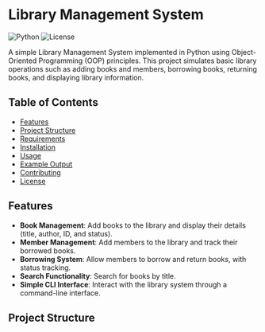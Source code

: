 # Library Management System

![Python](https://img.shields.io/badge/python-3.6+-blue.svg)
![License](https://img.shields.io/badge/license-MIT-green.svg)

A simple Library Management System implemented in Python using Object-Oriented Programming (OOP) principles. This project simulates basic library operations such as adding books and members, borrowing books, returning books, and displaying library information.

## Table of Contents
- [Features](#features)
- [Project Structure](#project-structure)
- [Requirements](#requirements)
- [Installation](#installation)
- [Usage](#usage)
- [Example Output](#example-output)
- [Contributing](#contributing)
- [License](#license)

## Features
- **Book Management**: Add books to the library and display their details (title, author, ID, and status).
- **Member Management**: Add members to the library and track their borrowed books.
- **Borrowing System**: Allow members to borrow and return books, with status tracking.
- **Search Functionality**: Search for books by title.
- **Simple CLI Interface**: Interact with the library system through a command-line interface.

## Project Structure

